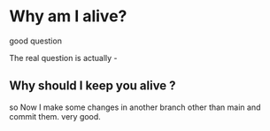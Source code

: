 # Why am I alive?

good question

The real question is actually -
## Why should I keep you alive ?

so Now I make some changes in another branch other than main 
and commit them.
very good.
